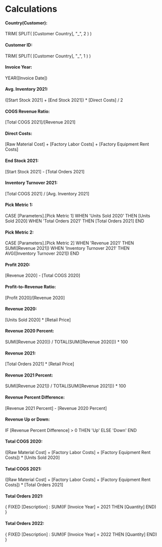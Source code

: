 # Calculations

#### Country(Customer):
  TRIM( SPLIT( [Customer Country], "_", 2 ) )

#### Customer ID:
  TRIM( SPLIT( [Customer Country], "_", 1 ) )

#### Invoice Year:
  YEAR([Invoice Date])

#### Avg. Inventory 2021:
  ([Start Stock 2021] + [End Stock 2021]) * [Direct Costs] / 2

#### COGS Revenue Ratio:
  [Total COGS 2021]/[Revenue 2021]

#### Direct Costs:
  [Raw Material Cost] + [Factory Labor Costs] + [Factory Equipment Rent Costs]

#### End Stock 2021:
  [Start Stock 2021] - [Total Orders 2021]

#### Inventory Turnover 2021:
  [Total COGS 2021] / [Avg. Inventory 2021]

#### Pick Metric 1:
  CASE [Parameters].[Pick Metric 1]
  WHEN 'Units Sold 2020' THEN [Units Sold 2020]
  WHEN 'Total Orders 2021' THEN [Total Orders 2021]
  END

#### Pick Metric 2:
  CASE [Parameters].[Pick Metric 2]
  WHEN 'Revenue 2021' THEN SUM([Revenue 2021])
  WHEN 'Inventory Turnover 2021' THEN AVG([Inventory Turnover 2021])
  END

#### Profit 2020:
  [Revenue 2020] - [Total COGS 2020]

#### Profit-to-Revenue Ratio:
  [Profit 2020]/[Revenue 2020]

#### Revenue 2020:
  [Units Sold 2020] * [Retail Price]

#### Revenue 2020 Percent:
  SUM([Revenue 2020]) / TOTAL(SUM([Revenue 2020])) * 100

#### Revenue 2021:
  [Total Orders 2021] * [Retail Price]

#### Revenue 2021 Percent:
  SUM([Revenue 2021]) / TOTAL(SUM([Revenue 2021])) * 100

#### Revenue Percent Difference:
  [Revenue 2021 Percent] - [Revenue 2020 Percent]

#### Revenue Up or Down:
  IF [Revenue Percent Difference] > 0 THEN 'Up'
  ELSE 'Down'
  END

#### Total COGS 2020:
  ([Raw Material Cost] + [Factory Labor Costs] + [Factory Equipment Rent Costs]) * [Units Sold 2020]

#### Total COGS 2021:
  ([Raw Material Cost] + [Factory Labor Costs] + [Factory Equipment Rent Costs]) * [Total Orders 2021]

#### Total Orders 2021:
  { FIXED [Description] : SUM(IF [Invoice Year] = 2021 THEN [Quantity] END) }

#### Total Orders 2022:
  { FIXED [Description] : SUM(IF [Invoice Year] = 2022 THEN [Quantity] END) }
